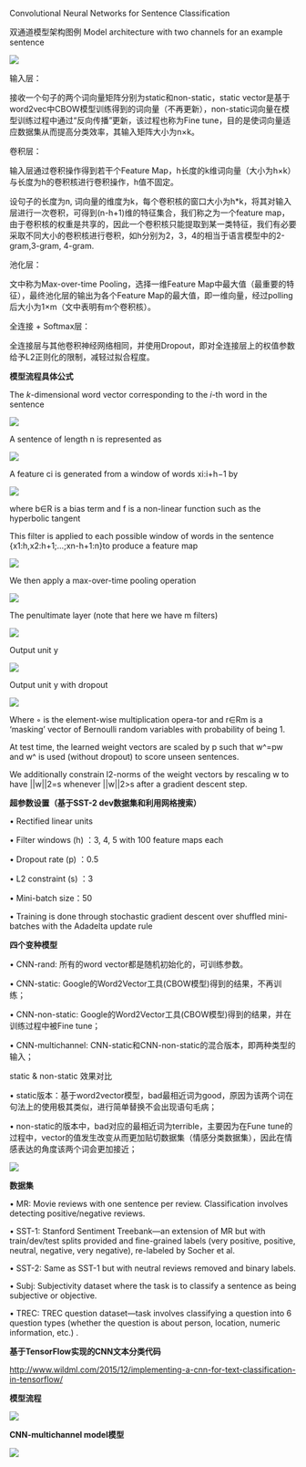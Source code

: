 Convolutional Neural Networks for Sentence Classification


双通道模型架构图例  Model architecture with two channels for an example sentence

<img src="https://github.com/jm199504/Paper-Notes/blob/master/Convolutional%20Neural%20Networks%20for%20Sentence%20Classification/images/1.png">

输入层：

接收一个句子的两个词向量矩阵分别为static和non-static，static vector是基于word2vec中CBOW模型训练得到的词向量（不再更新），non-static词向量在模型训练过程中通过“反向传播”更新，该过程也称为Fine tune，目的是使词向量适应数据集从而提高分类效率，其输入矩阵大小为n×k。

卷积层：

输入层通过卷积操作得到若干个Feature Map，h长度的k维词向量（大小为h×k）与长度为h的卷积核进行卷积操作，h值不固定。

设句子的长度为n, 词向量的维度为k，每个卷积核的窗口大小为h*k，将其对输入层进行一次卷积，可得到(n-h+1)维的特征集合，我们称之为一个feature map，由于卷积核的权重是共享的，因此一个卷积核只能提取到某一类特征，我们有必要采取不同大小的卷积核进行卷积，如h分别为2，3，4的相当于语言模型中的2-gram,3-gram, 4-gram.

池化层：

文中称为Max-over-time Pooling，选择一维Feature Map中最大值（最重要的特征），最终池化层的输出为各个Feature Map的最大值，即一维向量，经过polling后大小为1×m（文中表明有m个卷积核）。

全连接 + Softmax层：

全连接层与其他卷积神经网络相同，并使用Dropout，即对全连接层上的权值参数给予L2正则化的限制，减轻过拟合程度。

**模型流程具体公式**

The *k*-dimensional word vector corresponding to the *i*-th word in the sentence 

<img src="https://github.com/jm199504/Paper-Notes/blob/master/Convolutional%20Neural%20Networks%20for%20Sentence%20Classification/images/2.png">

A sentence of length n is represented as

<img src="https://github.com/jm199504/Paper-Notes/blob/master/Convolutional%20Neural%20Networks%20for%20Sentence%20Classification/images/3.png">

A feature ci is generated from a window of words xi:i+h−1 by

<img src="https://github.com/jm199504/Paper-Notes/blob/master/Convolutional%20Neural%20Networks%20for%20Sentence%20Classification/images/4.png">

where b∈R is a bias term and f is a non-linear function such as the hyperbolic tangent

This filter is applied to each possible window of words in the sentence                                                      {x1:h,x2:h+1;…;xn-h+1:n}to produce a feature map

<img src="https://github.com/jm199504/Paper-Notes/blob/master/Convolutional%20Neural%20Networks%20for%20Sentence%20Classification/images/5.png">

We then apply a max-over-time pooling operation

<img src="https://github.com/jm199504/Paper-Notes/blob/master/Convolutional%20Neural%20Networks%20for%20Sentence%20Classification/images/6.png">

The penultimate layer (note that here we have m filters)

<img src="https://github.com/jm199504/Paper-Notes/blob/master/Convolutional%20Neural%20Networks%20for%20Sentence%20Classification/images/7.png">

Output unit y

<img src="https://github.com/jm199504/Paper-Notes/blob/master/Convolutional%20Neural%20Networks%20for%20Sentence%20Classification/images/8.png">

Output unit y with dropout 

<img src="https://github.com/jm199504/Paper-Notes/blob/master/Convolutional%20Neural%20Networks%20for%20Sentence%20Classification/images/9.png">

Where ◦ is the element-wise multiplication opera-tor and r∈Rm is a ‘masking’ vector of Bernoulli random variables with probability of being 1.

At test time, the learned weight vectors are scaled by p such that w^=pw and w^ is used       (without dropout) to score unseen sentences.

We additionally constrain l2-norms of the weight vectors by rescaling w to have ||w||2=s whenever ||w||2>s after a gradient descent step.

**超参数设置（基于SST-2 dev数据集和利用网格搜索）**

• Rectified linear units

• Filter windows (h) ：3, 4, 5 with 100 feature maps each

• Dropout rate (p) ：0.5

• L2 constraint (s) ：3

• Mini-batch size：50

• Training is done through stochastic gradient descent over shuffled mini-batches with the Adadelta update rule 

**四个变种模型**

• CNN-rand: 所有的word vector都是随机初始化的，可训练参数。

• CNN-static: Google的Word2Vector工具(CBOW模型)得到的结果，不再训练；

• CNN-non-static: Google的Word2Vector工具(CBOW模型)得到的结果，并在训练过程中被Fine tune；

• CNN-multichannel: CNN-static和CNN-non-static的混合版本，即两种类型的输入；

static & non-static 效果对比

• static版本：基于word2vector模型，bad最相近词为good，原因为该两个词在句法上的使用极其类似，进行简单替换不会出现语句毛病；

• non-static的版本中，bad对应的最相近词为terrible，主要因为在Fune tune的过程中，vector的值发生改变从而更加贴切数据集（情感分类数据集），因此在情感表达的角度该两个词会更加接近；

<img src="https://github.com/jm199504/Paper-Notes/blob/master/Convolutional%20Neural%20Networks%20for%20Sentence%20Classification/images/10.png">

**数据集**

• MR: Movie reviews with one sentence per review. Classification involves detecting positive/negative reviews.

• SST-1: Stanford Sentiment Treebank—an extension of MR but with train/dev/test splits provided and fine-grained labels (very positive, positive, neutral, negative, very negative), re-labeled by Socher et al.

• SST-2: Same as SST-1 but with neutral reviews removed and binary labels.

• Subj: Subjectivity dataset where the task is to classify a sentence as being subjective or objective.

• TREC: TREC question dataset—task involves classifying a question into 6 question types (whether the question is about person, location, numeric information, etc.) .


**基于TensorFlow实现的CNN文本分类代码**

http://www.wildml.com/2015/12/implementing-a-cnn-for-text-classification-in-tensorflow/

**模型流程**

<img src="https://github.com/jm199504/Paper-Notes/blob/master/Convolutional%20Neural%20Networks%20for%20Sentence%20Classification/images/11.png">

**CNN-multichannel model模型**

<img src="https://github.com/jm199504/Paper-Notes/blob/master/Convolutional%20Neural%20Networks%20for%20Sentence%20Classification/images/12.png">

